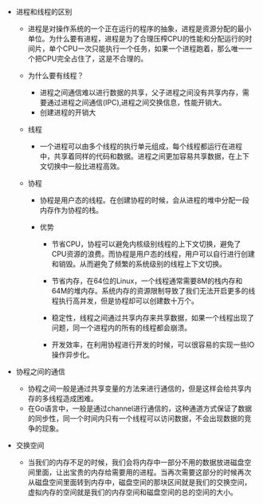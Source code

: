 + 进程和线程的区别

  + 进程是对操作系统的一个正在运行的程序的抽象，进程是资源分配的最小单位。为什么要有进程，进程是为了合理压榨CPU的性能和分配运行的时间片，单个CPU一次只能执行一个任务，如果一个进程跑着，那么唯一一个把CPU完全占住了，这是不合理的。

  + 为什么要有线程？
    + 进程之间通信难以进行数据的共享，父子进程之间没有共享内存，需要通过进程之间通信(IPC),进程之间交换信息，性能开销大。
    + 创建进程的开销大
    
  + 线程
  
    + 一个进程可以由多个线程的执行单元组成，每个线程都运行在进程中，共享着同样的代码和数据。进程之间更加容易共享数据，在上下文切换中一般比进程高效。
  
  + 协程
  
    + 协程是用户态的线程。在创建协程的时候，会从进程的堆中分配一段内存作为协程的栈。
  
    + 优势
  
      + 节省CPU，协程可以避免内核级别线程的上下文切换，避免了CPU资源的浪费。而协程是用户态的线程，用户可以自行进行创建和销毁。从而避免了频繁的系统级别的线程上下文切换。
  
      + 节省内存，在64位的Linux，一个线程通常需要8M的栈内存和64M的堆内存。系统内存的资源限制导致了我们无法开启更多的线程执行高并发，但是协程却可以创建数十万个。
  
      + 稳定性，线程之间通过共享内存来共享数据，如果一个线程出现了问题，同一个进程内的所有的线程都会崩溃。
      + 开发效率，在利用协程进行开发的时候，可以很容易的实现一些IO操作异步化。
  
+ 协程之间的通信

  + 协程之间一般是通过共享变量的方法来进行通信的，但是这样会给共享内存的多线程造成困难。
  + 在Go语言中，一般是通过channel进行通信的，这种通道方式保证了数据的同步性，同一个时间内只有一个线程可以访问数据，不会出现数据的竞争的现象。

+ 交换空间
  + 当我们的内存不足的时候，我们会将内存中一部分不用的数据放进磁盘空间里面，让出宝贵的内存给需要用的进程。当再次需要这部分的时候再次从磁盘空间里面转到内存中，磁盘空间的那块区间就是我们的交换空间，虚拟内存的空间就是我们的内存空间和磁盘空间的总的空间的大小。